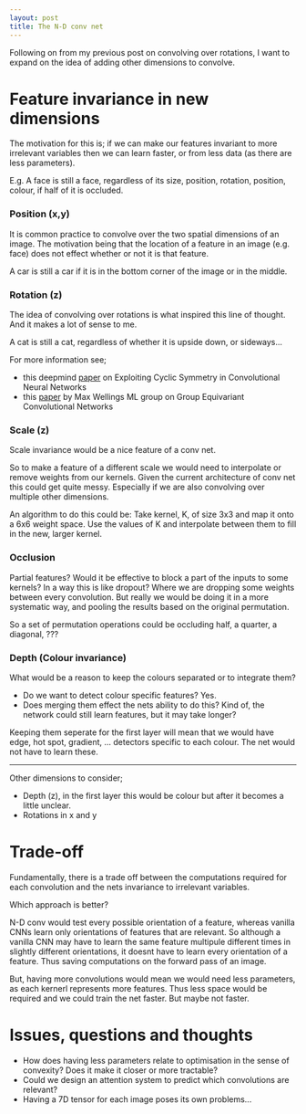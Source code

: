 ```yaml
---
layout: post
title: The N-D conv net
---
```


Following on from my previous post on convolving over rotations, I want to expand on the idea of adding other dimensions to convolve.

# Feature invariance in new dimensions

The motivation for this is; if we can make our features invariant to more irrelevant variables then we can learn faster, or from less data (as there are less parameters). 

E.g. A face is still a face, regardless of its size, position, rotation, position, colour, if half of it is occluded.

### Position (x,y)

It is common practice to convolve over the two spatial dimensions of an image. The motivation being that the location of a feature in an image (e.g. face) does not effect whether or not it is that feature. 

A car is still a car if it is in the bottom corner of the image or in the middle.

### Rotation (z)

The idea of convolving over rotations is what inspired this line of thought. And it makes a lot of sense to me. 

A cat is still a cat, regardless of whether it is upside down, or sideways...

For more information see;

* this deepmind [paper](http://arxiv.org/pdf/1602.02660.pdf) on Exploiting Cyclic Symmetry in Convolutional Neural Networks
* this [paper](http://arxiv.org/abs/1602.07576) by Max Wellings ML group on Group Equivariant Convolutional Networks

### Scale (z)

Scale invariance would be a nice feature of a conv net.

So to make a feature of a different scale we would need to interpolate or remove weights from our kernels. Given the current architecture of conv net this could get quite messy. Especially if we are also convolving over multiple other dimensions.

An algorithm to do this could be: 
Take kernel, K, of size 3x3 and map it onto a 6x6 weight space. Use the values of K and interpolate between them to fill in the new, larger kernel.


### Occlusion

Partial features? Would it be effective to block a part of the inputs to some kernels? In a way this is like dropout? Where we are dropping some weights between every convolution. But really we would be doing it in a more systematic way, and pooling the results based on the original permutation.

So a set of permutation operations could be occluding half, a quarter, a diagonal, ???

### Depth (Colour invariance)

What would be a reason to keep the colours separated or to integrate them?

* Do we want to detect colour specific features? Yes.
* Does merging them effect the nets ability to do this? Kind of, the network could still learn features, but it may take longer?

Keeping them seperate for the first layer will mean that we would have edge, hot spot, gradient, ... detectors specific to each colour. The net would not have to learn these.

*****

Other dimensions to consider;

* Depth (z), in the first layer this would be colour but after it becomes a little unclear.
* Rotations in x and y


# Trade-off

Fundamentally, there is a trade off between the computations required for each convolution and the nets invariance to irrelevant variables.

Which approach is better?  

N-D conv would test every possible orientation of a feature, whereas vanilla CNNs learn only orientations of features that are relevant. So although a vanilla CNN may have to learn the same feature multipule different times in slightly different orientations, it doesnt have to learn every orientation of a feature. Thus saving computations on the forward pass of an image.

But, having more convolutions would mean we would need less parameters, as each kernerl represents more features. Thus less space would be required and we could train the net faster. But maybe not faster.

# Issues, questions and thoughts

* How does having less parameters relate to optimisation in the sense of convexity? Does it make it closer or more tractable?
* Could we design an attention system to predict which convolutions are relevant?
* Having a 7D tensor for each image poses its own problems...